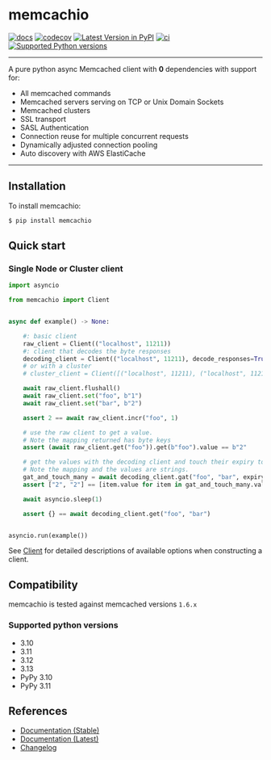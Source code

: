 # memcachio

[![docs](https://readthedocs.org/projects/memcachio/badge/?version=stable)](https://memcachio.readthedocs.org)
[![codecov](https://codecov.io/gh/alisaifee/memcachio/branch/master/graph/badge.svg)](https://codecov.io/gh/alisaifee/memcachio)
[![Latest Version in PyPI](https://img.shields.io/pypi/v/memcachio.svg)](https://pypi.python.org/pypi/memcachio/)
[![ci](https://github.com/alisaifee/memcachio/actions/workflows/main.yml/badge.svg?branch=master)](https://github.com/alisaifee/memcachio/actions?query=branch%3Amaster+workflow%3ACI)
[![Supported Python versions](https://img.shields.io/pypi/pyversions/memcachio.svg)](https://pypi.python.org/pypi/memcachio/)

______________________________________________________________________

A pure python async Memcached client with **0** dependencies
with support for:

- All memcached commands
- Memcached servers serving on TCP or Unix Domain Sockets
- Memcached clusters
- SSL transport
- SASL Authentication
- Connection reuse for multiple concurrent requests
- Dynamically adjusted connection pooling
- Auto discovery with AWS ElastiCache
______________________________________________________________________

## Installation

To install memcachio:

```bash
$ pip install memcachio
```

## Quick start

### Single Node or Cluster client

```python
import asyncio

from memcachio import Client


async def example() -> None:

    #: basic client
    raw_client = Client(("localhost", 11211))
    #: client that decodes the byte responses
    decoding_client = Client(("localhost", 11211), decode_responses=True)
    # or with a cluster
    # cluster_client = Client([("localhost", 11211), ("localhost", 11212)], decode_responses=True)

    await raw_client.flushall()
    await raw_client.set("foo", b"1")
    await raw_client.set("bar", b"2")

    assert 2 == await raw_client.incr("foo", 1)

    # use the raw client to get a value.
    # Note the mapping returned has byte keys
    assert (await raw_client.get("foo")).get(b"foo").value == b"2"

    # get the values with the decoding client and touch their expiry to be 1 second.
    # Note the mapping and the values are strings.
    gat_and_touch_many = await decoding_client.gat("foo", "bar", expiry=1)
    assert ["2", "2"] == [item.value for item in gat_and_touch_many.values()]

    await asyncio.sleep(1)

    assert {} == await decoding_client.get("foo", "bar")


asyncio.run(example())
```

See [Client](https://memcachio.readthedocs.io/en/stable/api.html#memcachio.Client)
for detailed descriptions of available options when constructing a client.

## Compatibility

memcachio is tested against memcached versions `1.6.x`

### Supported python versions

- 3.10
- 3.11
- 3.12
- 3.13
- PyPy 3.10
- PyPy 3.11


## References

- [Documentation (Stable)](http://memcachio.readthedocs.org/en/stable)
- [Documentation (Latest)](http://memcachio.readthedocs.org/en/latest)
- [Changelog](http://memcachio.readthedocs.org/en/stable/release_notes.html)
